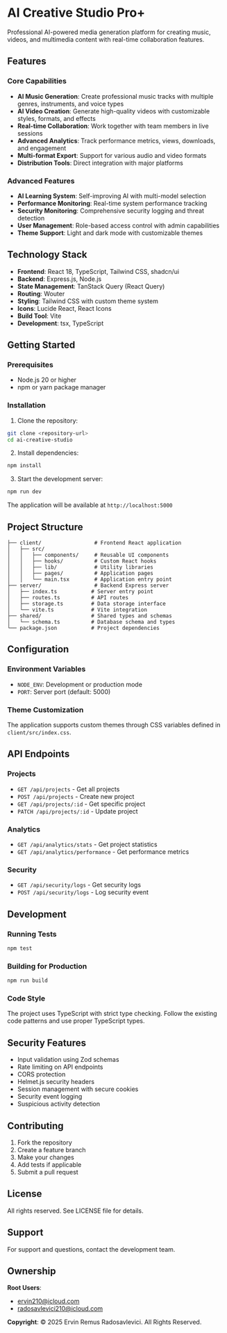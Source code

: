 # AI Creative Studio Pro+

Professional AI-powered media generation platform for creating music, videos, and multimedia content with real-time collaboration features.

## Features

### Core Capabilities
- **AI Music Generation**: Create professional music tracks with multiple genres, instruments, and voice types
- **AI Video Creation**: Generate high-quality videos with customizable styles, formats, and effects
- **Real-time Collaboration**: Work together with team members in live sessions
- **Advanced Analytics**: Track performance metrics, views, downloads, and engagement
- **Multi-format Export**: Support for various audio and video formats
- **Distribution Tools**: Direct integration with major platforms

### Advanced Features
- **AI Learning System**: Self-improving AI with multi-model selection
- **Performance Monitoring**: Real-time system performance tracking
- **Security Monitoring**: Comprehensive security logging and threat detection
- **User Management**: Role-based access control with admin capabilities
- **Theme Support**: Light and dark mode with customizable themes

## Technology Stack

- **Frontend**: React 18, TypeScript, Tailwind CSS, shadcn/ui
- **Backend**: Express.js, Node.js
- **State Management**: TanStack Query (React Query)
- **Routing**: Wouter
- **Styling**: Tailwind CSS with custom theme system
- **Icons**: Lucide React, React Icons
- **Build Tool**: Vite
- **Development**: tsx, TypeScript

## Getting Started

### Prerequisites
- Node.js 20 or higher
- npm or yarn package manager

### Installation

1. Clone the repository:
```bash
git clone <repository-url>
cd ai-creative-studio
```

2. Install dependencies:
```bash
npm install
```

3. Start the development server:
```bash
npm run dev
```

The application will be available at `http://localhost:5000`

## Project Structure

```
├── client/                 # Frontend React application
│   ├── src/
│   │   ├── components/     # Reusable UI components
│   │   ├── hooks/          # Custom React hooks
│   │   ├── lib/            # Utility libraries
│   │   ├── pages/          # Application pages
│   │   └── main.tsx        # Application entry point
├── server/                 # Backend Express server
│   ├── index.ts           # Server entry point
│   ├── routes.ts          # API routes
│   ├── storage.ts         # Data storage interface
│   └── vite.ts            # Vite integration
├── shared/                # Shared types and schemas
│   └── schema.ts          # Database schema and types
└── package.json           # Project dependencies
```

## Configuration

### Environment Variables
- `NODE_ENV`: Development or production mode
- `PORT`: Server port (default: 5000)

### Theme Customization
The application supports custom themes through CSS variables defined in `client/src/index.css`.

## API Endpoints

### Projects
- `GET /api/projects` - Get all projects
- `POST /api/projects` - Create new project
- `GET /api/projects/:id` - Get specific project
- `PATCH /api/projects/:id` - Update project

### Analytics
- `GET /api/analytics/stats` - Get project statistics
- `GET /api/analytics/performance` - Get performance metrics

### Security
- `GET /api/security/logs` - Get security logs
- `POST /api/security/logs` - Log security event

## Development

### Running Tests
```bash
npm test
```

### Building for Production
```bash
npm run build
```

### Code Style
The project uses TypeScript with strict type checking. Follow the existing code patterns and use proper TypeScript types.

## Security Features

- Input validation using Zod schemas
- Rate limiting on API endpoints
- CORS protection
- Helmet.js security headers
- Session management with secure cookies
- Security event logging
- Suspicious activity detection

## Contributing

1. Fork the repository
2. Create a feature branch
3. Make your changes
4. Add tests if applicable
5. Submit a pull request

## License

All rights reserved. See LICENSE file for details.

## Support

For support and questions, contact the development team.

## Ownership

**Root Users**: 
- ervin210@icloud.com
- radosavlevici210@icloud.com

**Copyright**: © 2025 Ervin Remus Radosavlevici. All Rights Reserved.